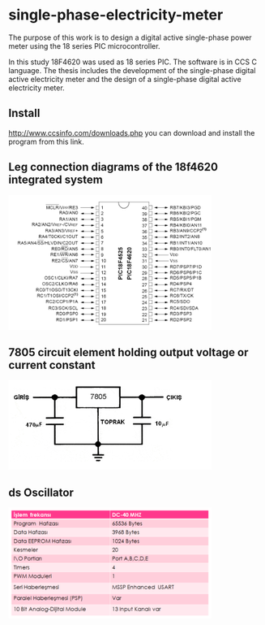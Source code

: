 # single-phase-electricity-meter

The purpose of this work is to design a digital active single-phase power meter using the 18 series PIC microcontroller.

In this study 18F4620 was used as 18 series PIC. The software is in CCS C language.
The thesis includes the development of the single-phase digital active electricity meter and the design of a single-phase digital active electricity meter.

## Install

http://www.ccsinfo.com/downloads.php you can download and install the program from this link.



## Leg connection diagrams of the 18f4620 integrated system
<img src="https://raw.githubusercontent.com/ussimsek/single-phase-electricity-meter/master/Screenshots/18f4620.bmp" width="400"/><br/>
## 7805 circuit element holding output voltage or current constant
<img src="https://raw.githubusercontent.com/ussimsek/single-phase-electricity-meter/master/Screenshots/7805.bmp" width="400"/><br/>

## ds Oscillator
<img src="https://raw.githubusercontent.com/ussimsek/single-phase-electricity-meter/master/Screenshots/ds.bmp" width="400"/><br/>
